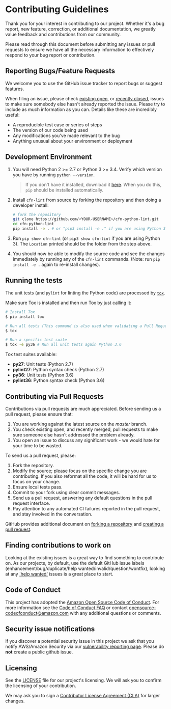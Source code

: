 # Contributing Guidelines

Thank you for your interest in contributing to our project. Whether it's a bug report, new feature, correction, or additional
documentation, we greatly value feedback and contributions from our community.

Please read through this document before submitting any issues or pull requests to ensure we have all the necessary
information to effectively respond to your bug report or contribution.


## Reporting Bugs/Feature Requests

We welcome you to use the GitHub issue tracker to report bugs or suggest features.

When filing an issue, please check [existing open](https://github.com/aws-cloudformation/cfn-python-lint/issues), or [recently closed](https://github.com/aws-cloudformation/cfn-python-lint/issues?utf8=%E2%9C%93&q=is%3Aissue%20is%3Aclosed%20), issues to make sure somebody else hasn't already
reported the issue. Please try to include as much information as you can. Details like these are incredibly useful:

* A reproducible test case or series of steps
* The version of our code being used
* Any modifications you've made relevant to the bug
* Anything unusual about your environment or deployment

## Development Environment

1. You will need Python 2 >= 2.7 or Python 3 >= 3.4. Verify which version you have by running `python --version`. 

    > If you don't have it installed, download it [here](https://www.python.org/downloads/). When you do this, `pip` should be installed automatically.

1. Install `cfn-lint` from source by forking the repository and then doing a developer install:

    ```bash
    # fork the repository
    git clone https://github.com/<YOUR-USERNAME>/cfn-python-lint.git
    cd cfn-python-lint
    pip install -e . # or "pip3 install -e ." if you are using Python 3.4+
    ```

1. Run `pip show cfn-lint` (or `pip3 show cfn-lint` if you are using Python 3). The `Location` printed should be the folder from the step above.
1. You should now be able to modify the source code and see the changes immediately by running any of the `cfn-lint` commands. (Note: run `pip install -e .` again to re-install changes).

## Running the tests

The unit tests (and `pylint` for linting the Python code) are processed by [`tox`](https://tox.readthedocs.io/en/latest/).

Make sure Tox is installed and then run Tox by just calling it:

```bash
# Install Tox
$ pip install tox

# Run all tests (This command is also used when validating a Pull Request)
$ tox

# Run a specific test suite
$ tox -e py36 # Run all unit tests again Python 3.6
```
Tox test suites available:
* **py27**: Unit tests (Python 2.7)
* **pylint27**: Python syntax check (Python 2.7)
* **py36**: Unit tests (Python 3.6)
* **pylint36**: Python syntax check (Python 3.6)

## Contributing via Pull Requests
Contributions via pull requests are much appreciated. Before sending us a pull request, please ensure that:

1. You are working against the latest source on the *master* branch.
2. You check existing open, and recently merged, pull requests to make sure someone else hasn't addressed the problem already.
3. You open an issue to discuss any significant work - we would hate for your time to be wasted.

To send us a pull request, please:

1. Fork the repository.
2. Modify the source; please focus on the specific change you are contributing. If you also reformat all the code, it will be hard for us to focus on your change.
3. Ensure local tests pass.
4. Commit to your fork using clear commit messages.
5. Send us a pull request, answering any default questions in the pull request interface.
6. Pay attention to any automated CI failures reported in the pull request, and stay involved in the conversation.

GitHub provides additional document on [forking a repository](https://help.github.com/articles/fork-a-repo/) and
[creating a pull request](https://help.github.com/articles/creating-a-pull-request/).


## Finding contributions to work on
Looking at the existing issues is a great way to find something to contribute on. As our projects, by default, use the default GitHub issue labels (enhancement/bug/duplicate/help wanted/invalid/question/wontfix), looking at any ['help wanted'](https://github.com/aws-cloudformation/cfn-python-lint/labels/help%20wanted) issues is a great place to start.


## Code of Conduct
This project has adopted the [Amazon Open Source Code of Conduct](https://aws.github.io/code-of-conduct).
For more information see the [Code of Conduct FAQ](https://aws.github.io/code-of-conduct-faq) or contact
opensource-codeofconduct@amazon.com with any additional questions or comments.


## Security issue notifications
If you discover a potential security issue in this project we ask that you notify AWS/Amazon Security via our [vulnerability reporting page](http://aws.amazon.com/security/vulnerability-reporting/). Please do **not** create a public github issue.


## Licensing

See the [LICENSE](https://github.com/aws-cloudformation/cfn-python-lint/blob/master/LICENSE) file for our project's licensing. We will ask you to confirm the licensing of your contribution.

We may ask you to sign a [Contributor License Agreement (CLA)](http://en.wikipedia.org/wiki/Contributor_License_Agreement) for larger changes.
